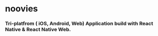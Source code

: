 # noovies
### Tri-platfrom ( iOS, Android, Web) Application build with React Native &amp; React Native Web.
